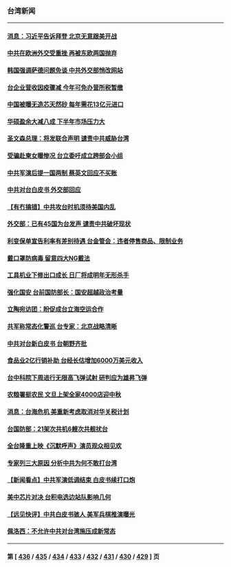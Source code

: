 ### 台湾新闻
---
#### [消息：习近平告诉拜登 北京无意跟美开战](../../pages/ncid1349361/n13800541.md) 
#### [中共在欧洲外交受重挫 再被东欧两国抛弃](../../pages/ncid1349361/n13800499.md) 
#### [韩国强调萨德问题免谈 中共外交部悄改网站](../../pages/ncid1349361/n13800430.md) 
#### [台企业营收因疫骤减 今年可免办营所税暂缴](../../pages/ncid1349361/n13800433.md) 
#### [中国被曝无造芯天然砂 每年需花13亿元进口](../../pages/ncid1349361/n13800375.md) 
#### [华硕盈余大减八成 下半年市场压力大](../../pages/ncid1349361/n13800366.md) 
#### [圣文森总理：将发联合声明 谴责中共威胁台湾](../../pages/ncid1349361/n13800337.md) 
#### [受骗赴柬女曝惨况 台立委吁成立跨部会小组](../../pages/ncid1349361/n13800424.md) 
#### [中共军演后提一国两制 蔡英文回应不买账](../../pages/ncid1349361/n13800360.md) 
#### [中共对台白皮书 外交部回应](../../pages/ncid1349361/n13800391.md) 
#### [【有冇搞错】中共攻台时机须待美国内乱](../../pages/ncid1349361/n13800361.md) 
#### [外交部：已有45国为台发声 谴责中共破坏现状](../../pages/ncid1349361/n13800392.md) 
#### [利变保单宣告利率有差别待遇 台金管会：违者停售商品、限制业务](../../pages/ncid1349361/n13800389.md) 
#### [戴口罩防病毒 留意四大NG戴法](../../pages/ncid1349361/n13800393.md) 
#### [工具机业下修出口成长 日厂将成明年无形杀手](../../pages/ncid1349361/n13800308.md) 
#### [强化国安 台前国防部长：国安超越政治考量](../../pages/ncid1349361/n13800294.md) 
#### [立陶宛访团：盼促成台立海空运合作](../../pages/ncid1349361/n13800271.md) 
#### [共军称常态化警巡 台专家：北京战略清晰](../../pages/ncid1349361/n13800286.md) 
#### [中共对台新白皮书 台朝野齐批](../../pages/ncid1349361/n13800265.md) 
#### [食品业2亿行销补助 台经长估增加6000万美元收入](../../pages/ncid1349361/n13800244.md) 
#### [台中科院下周进行无限高飞弹试射 研判应为雄昇飞弹](../../pages/ncid1349361/n13800238.md) 
#### [农粮署挺农民 文旦上架全家4000店迎中秋](../../pages/ncid1349361/n13800159.md) 
#### [消息：台海危机 美重新考虑取消对华关税计划](../../pages/ncid1349361/n13800218.md) 
#### [台国防部：21架次共机6艘次共舰扰台](../../pages/ncid1349361/n13800274.md) 
#### [全台隆重上映《沉默呼声》演员观众相见欢](../../pages/ncid1349361/n13799850.md) 
#### [专家列三大原因 分析中共为何不敢打台湾](../../pages/ncid1349361/n13800189.md) 
#### [【新闻看点】中共军演低调结束 白皮书续打口炮](../../pages/ncid1349361/n13799806.md) 
#### [美中芯片对决 台积电选边站队影响几何](../../pages/ncid1349361/n13800044.md) 
#### [【远见快评】中共白皮书骇人 美军兵棋推演曝光](../../pages/ncid1349361/n13799913.md) 
#### [佩洛西：不允许中共对台湾施压成新常态](../../pages/ncid1349361/n13799927.md) 

---
#### 第 [ [436](./436.md) / [435](./435.md) / [434](./434.md) / [433](./433.md) / [432](./432.md) / [431](./431.md) / [430](./430.md) / [429](./429.md) ] 页
